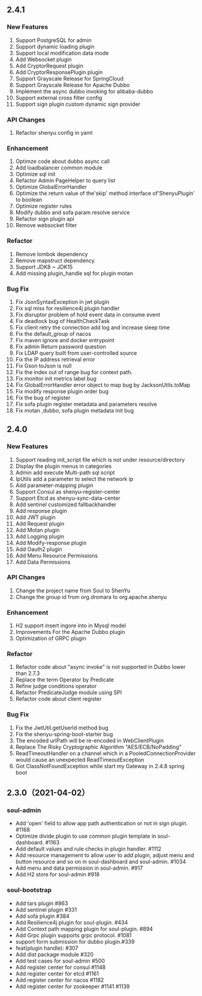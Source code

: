 ## 2.4.1

### New Features

1. Support PostgreSQL for admin
1. Support dynamic loading plugin
1. Support local modification data mode
1. Add Websocket plugin
1. Add CryptorRequest plugin
1. Add CryptorResponsePlugin plugin
1. Support Grayscale Release for SpringCloud
1. Support Grayscale Release for Apache Dubbo
1. Implement the async dubbo invoking for alibaba-dubbo
1. Support external cross filter config
1. Support sign plugin custom dynamic sign provider

### API Changes

1. Refactor shenyu config in yaml

### Enhancement

1. Optimze code about dubbo async call
1. Add loadbalancer common module
1. Optimize sql init
1. Refactor Admin PageHelper to query list
1. Optimize GlobalErrorHandler
1. Optimize the return value of the'skip' method interface of'ShenyuPlugin' to boolean
1. Optimize register rules
1. Modify dubbo and sofa param resolve service 
1. Refactor sign plugin api
1. Remove websocket filter 

### Refactor

1. Remove lombok dependency
1. Remove mapstruct dependency
1. Support JDK8 ~ JDK15
1. Add missing plugin_handle sql for plugin motan

### Bug Fix

1. Fix JsonSyntaxException in jwt plugin
1. Fix sql miss for resilience4j plugin handler
1. Fix disruptor problem of hold event data in consume event
1. Fix deadlock bug of HealthCheckTask
1. Fix client retry the connection add log and increase sleep time
1. Fix the default_group of nacos
1. Fix maven ignore and docker entrypoint
1. Fix admin Return password question
1. Fix LDAP query built from user-controlled source
1. Fix the IP address retrieval error
1. Fix Gson toJson is null 
1. Fix the index out of range bug for context path.
1. Fix monitor init metrics label bug
1. Fix GlobalErrorHandler error object to map bug by JacksonUtils.toMap
1. Fix modify response plugin order bug 
1. Fix the bug of register 
1. Fix sofa plugin register metadata and parameters resolve
1. Fix motan ,dubbo, sofa plugin metadata init bug


## 2.4.0

### New Features

1. Support reading init_script file which is not under resource/directory
1. Display the plugin menus in categories
1. Admin add execute Multi-path sql script
1. IpUtils add a parameter to select the network ip
1. Add parameter-mapping plugin
1. Support Consul as shenyu-register-center
1. Support Etcd as shenyu-sync-data-center
1. Add sentinel customized fallbackhandler
1. Add response plugin
1. Add JWT plugin
1. Add Request plugin
1. Add Motan plugin
1. Add Logging plugin
1. Add Modify-response plugin
1. Add Oauth2 plugin
1. Add Menu Resource Permissions
1. Add Data Permissions

### API Changes

1. Change the project name from Soul to ShenYu
1. Change the group id from org.dromara to org.apache.shenyu

### Enhancement

1. H2 support insert ingore into in Mysql model 
1. Improvements For the Apache Dubbo plugin
1. Optimization of GRPC plugin

### Refactor

1. Refactor code about "async invoke" is not supported in Dubbo lower than 2.7.3
1. Replace the term Operator by Predicate
1. Refine judge conditions operator
1. Refactor PredicateJudge module using SPI
1. Refactor code about client register

### Bug Fix

1. Fix the JwtUtil.getUserId method bug
1. Fix the  shenyu-spring-boot-starter bug
1. The encoded urlPath will be re-encoded in WebClientPlugin
1. Replace The Risky Cryptographic Algorithm "AES/ECB/NoPadding"
1. ReadTimeoutHandler on a channel which in a PooledConnectionProvider would cause an unexpected ReadTimeoutException
1. Got ClassNotFoundException while start my Gateway in 2.4.8 spring boot


2.3.0（2021-04-02）
------------------
### soul-admin

* Add 'open' field  to allow app path authentication or not in sign plugin. #1168
* Optimize divide plugin to use common plugin template in soul-dashboard. #1163
* Add  default values and rule checks in plugin handler. #1112
* Add resource management to allow user to add plugin, adjust menu and button resource and so on  in  soul-dashboard and soul-admin.  #1034
* Add menu and data permission in soul-admin. #917
* Add H2 store for soul-admin #918

### soul-bootstrap

* Add tars plugin #863
* Add sentinel plugin #331
* Add sofa plugin #384
* Add Resilience4j plugin for soul-plugin. #434
* Add Context path mapping plugin for soul-plugin. #894
* Add Grpc plugin supports grpc protocol. #1081
* support form submission for dubbo plugin.#339
* feat(plugin handle): #307
* Add dist package module #320
* Add test cases for soul-admin #500
* Add register center for consul #1148
* Add register center for etcd #1161
* Add register center for nacos #1182
* Add register center for zookeeper #1141 #1139



